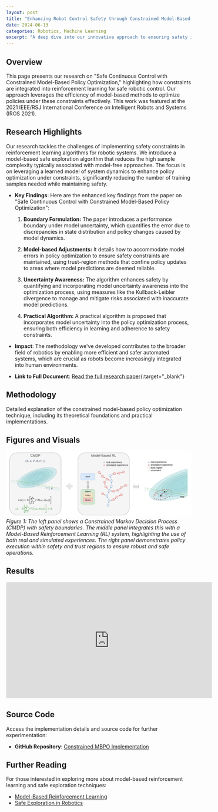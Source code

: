 ```yaml
---
layout: post
title: "Enhancing Robot Control Safety through Constrained Model-Based Optimization"
date: 2024-06-13
categories: Robotics, Machine Learning
excerpt: "A deep dive into our innovative approach to ensuring safety in robotic control systems using constrained model-based policy optimization."
---
```


## Overview
This page presents our research on "Safe Continuous Control with Constrained Model-Based Policy Optimization," highlighting how constraints are integrated into reinforcement learning for safe robotic control. Our approach leverages the efficiency of model-based methods to optimize policies under these constraints effectively. This work was featured at the 2021 IEEE/RSJ International Conference on Intelligent Robots and Systems (IROS 2021).

## Research Highlights
Our research tackles the challenges of implementing safety constraints in reinforcement learning algorithms for robotic systems. We introduce a model-based safe exploration algorithm that reduces the high sample complexity typically associated with model-free approaches. The focus is on leveraging a learned model of system dynamics to enhance policy optimization under constraints, significantly reducing the number of training samples needed while maintaining safety.

- **Key Findings**:
Here are the enhanced key findings from the paper on "Safe Continuous Control with Constrained Model-Based Policy Optimization":

  1. **Boundary Formulation:** The paper introduces a performance boundary under model uncertainty, which quantifies the error due to discrepancies in state distribution and policy changes caused by model dynamics.

  2. **Model-based Adjustments:** It details how to accommodate model errors in policy optimization to ensure safety constraints are maintained, using trust-region methods that confine policy updates to areas where model predictions are deemed reliable.

  3. **Uncertainty Awareness:** The algorithm enhances safety by quantifying and incorporating model uncertainty awareness into the optimization process, using measures like the Kullback-Leibler divergence to manage and mitigate risks associated with inaccurate model predictions.

  4. **Practical Algorithm:** A practical algorithm is proposed that incorporates model uncertainty into the policy optimization process, ensuring both efficiency in learning and adherence to safety constraints.


- **Impact**:
  The methodology we've developed contributes to the broader field of robotics by enabling more efficient and safer automated systems, which are crucial as robots become increasingly integrated into human environments.

- **Link to Full Document**: [Read the full research paper](https://arxiv.org/abs/2104.06922){:target="_blank"}

## Methodology
Detailed explanation of the constrained model-based policy optimization technique, including its theoretical foundations and practical implementations.

## Figures and Visuals
![Robotic Adaptation](../assets/cmdp2.png)
*Figure 1: The left panel shows a Constrained Markov Decision Process (CMDP) with safety boundaries. The middle panel integrates this with a Model-Based Reinforcement Learning (RL) system, highlighting the use of both real and simulated experiences. The right panel demonstrates policy execution within safety and trust regions to ensure robust and safe operations.*

## Results
<iframe width="560" height="315" src="https://www.youtube.com/embed/a4MM9TxAYUM" title="YouTube video player" frameborder="0" allow="accelerometer; autoplay; clipboard-write; encrypted-media; gyroscope; picture-in-picture" allowfullscreen></iframe>

## Source Code
Access the implementation details and source code for further experimentation:
- **GitHub Repository**: [Constrained MBPO Implementation](https://github.com/anyboby/Constrained-Model-Based-Policy-Optimization)

## Further Reading
For those interested in exploring more about model-based reinforcement learning and safe exploration techniques:
- [Model-Based Reinforcement Learning](https://example.com/model-based-rl)
- [Safe Exploration in Robotics](https://example.com/safe-robotics)



